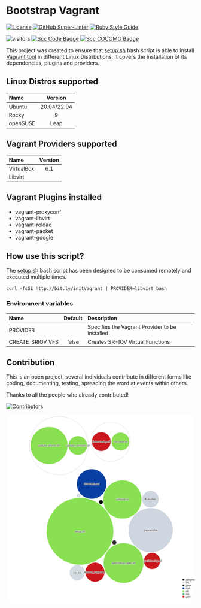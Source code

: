 # Bootstrap Vagrant

<!-- markdown-link-check-disable-next-line -->

[![License](https://img.shields.io/badge/License-Apache%202.0-blue.svg)](https://opensource.org/licenses/Apache-2.0)
[![GitHub Super-Linter](https://github.com/electrocucaracha/bootstrap-vagrant/workflows/Lint%20Code%20Base/badge.svg)](https://github.com/marketplace/actions/super-linter)
[![Ruby Style Guide](https://img.shields.io/badge/code_style-rubocop-brightgreen.svg)](https://github.com/rubocop/rubocop)

<!-- markdown-link-check-disable-next-line -->

![visitors](https://visitor-badge.laobi.icu/badge?page_id=electrocucaracha.bootstrap-vagrant)
[![Scc Code Badge](https://sloc.xyz/github/electrocucaracha/bootstrap-vagrant?category=code)](https://github.com/boyter/scc/)
[![Scc COCOMO Badge](https://sloc.xyz/github/electrocucaracha/bootstrap-vagrant?category=cocomo)](https://github.com/boyter/scc/)

This project was created to ensure that [setup.sh](setup.sh) bash script is able
to install [Vagrant tool][1] in different Linux Distributions. It covers the
installation of its dependencies, plugins and providers.

## Linux Distros supported

| Name     |   Version   |
| :------- | :---------: |
| Ubuntu   | 20.04/22.04 |
| Rocky    |      9      |
| openSUSE |    Leap     |

## Vagrant Providers supported

| Name       | Version |
| :--------- | :-----: |
| VirtualBox |   6.1   |
| Libvirt    |         |

## Vagrant Plugins installed

- vagrant-proxyconf
- vagrant-libvirt
- vagrant-reload
- vagrant-packet
- vagrant-google

## How use this script?

The [setup.sh](setup.sh) bash script has been designed to be consumed remotely
and executed multiple times.

    curl -fsSL http://bit.ly/initVagrant | PROVIDER=libvirt bash

### Environment variables

| Name             | Default | Description                                    |
| :--------------- | :-----: | :--------------------------------------------- |
| PROVIDER         |         | Specifies the Vagrant Provider to be installed |
| CREATE_SRIOV_VFS |  false  | Creates SR-IOV Virtual Functions               |

## Contribution

This is an open project, several individuals contribute in different forms like
coding, documenting, testing, spreading the word at events within others.

Thanks to all the people who already contributed!

<a href="https://github.com/electrocucaracha/bootstrap-vagrant/graphs/contributors">
  <img src="https://contrib.rocks/image?repo=electrocucaracha/bootstrap-vagrant" alt="Contributors" />
</a>

![Visualization of the codebase](./codebase-structure.svg)

[1]: https://www.vagrantup.com/
